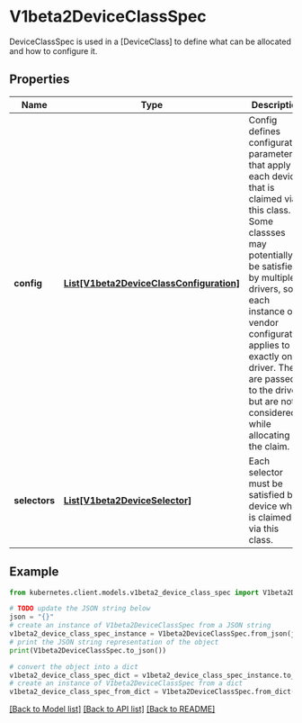 # V1beta2DeviceClassSpec

DeviceClassSpec is used in a [DeviceClass] to define what can be allocated and how to configure it.

## Properties

Name | Type | Description | Notes
------------ | ------------- | ------------- | -------------
**config** | [**List[V1beta2DeviceClassConfiguration]**](V1beta2DeviceClassConfiguration.md) | Config defines configuration parameters that apply to each device that is claimed via this class. Some classses may potentially be satisfied by multiple drivers, so each instance of a vendor configuration applies to exactly one driver.  They are passed to the driver, but are not considered while allocating the claim. | [optional] 
**selectors** | [**List[V1beta2DeviceSelector]**](V1beta2DeviceSelector.md) | Each selector must be satisfied by a device which is claimed via this class. | [optional] 

## Example

```python
from kubernetes.client.models.v1beta2_device_class_spec import V1beta2DeviceClassSpec

# TODO update the JSON string below
json = "{}"
# create an instance of V1beta2DeviceClassSpec from a JSON string
v1beta2_device_class_spec_instance = V1beta2DeviceClassSpec.from_json(json)
# print the JSON string representation of the object
print(V1beta2DeviceClassSpec.to_json())

# convert the object into a dict
v1beta2_device_class_spec_dict = v1beta2_device_class_spec_instance.to_dict()
# create an instance of V1beta2DeviceClassSpec from a dict
v1beta2_device_class_spec_from_dict = V1beta2DeviceClassSpec.from_dict(v1beta2_device_class_spec_dict)
```
[[Back to Model list]](../README.md#documentation-for-models) [[Back to API list]](../README.md#documentation-for-api-endpoints) [[Back to README]](../README.md)


